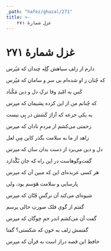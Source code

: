 ```yaml
---
_path: "hafez/ghazal/271"
title: >-
    غزل شمارهٔ ۲۷۱
---
```

# غزل شمارهٔ ۲۷۱

<div class="b" id="bn1"><div class="m1"><p>دارم از زلفِ سیاهش گِلِه چندان که مَپُرس</p></div>
<div class="m2"><p>که چُنان ز او شده‌ام بی سر و سامان که مَپُرس</p></div></div>
<div class="b" id="bn2"><div class="m1"><p>کَس به امّیدِ وفا ترکِ دل و دین مَکُناد</p></div>
<div class="m2"><p>که چُنانم من از این کرده پشیمان که مپرس</p></div></div>
<div class="b" id="bn3"><div class="m1"><p>به یکی جرعه که آزارَ کَسَش در پِی نیست</p></div>
<div class="m2"><p>زحمتی می‌کشم از مردمِ نادان که مپرس</p></div></div>
<div class="b" id="bn4"><div class="m1"><p>زاهد از ما به سلامت بگذر کاین مِیِ لعل</p></div>
<div class="m2"><p>دل و دین می‌برد از دست بدان سان که مپرس</p></div></div>
<div class="b" id="bn5"><div class="m1"><p>گفت‌وگوهاست در این راه که جان بُگْدازد</p></div>
<div class="m2"><p>هر کسی عربده‌ای این که مبین آن که مپرس</p></div></div>
<div class="b" id="bn6"><div class="m1"><p>پارسایی و سلامت هَوَسم بود، ولی</p></div>
<div class="m2"><p>شیوه‌ای می‌کند آن نرگسِ فَتّان که مپرس</p></div></div>
<div class="b" id="bn7"><div class="m1"><p>گفتم از گویِ فلک صورتِ حالی پرسم</p></div>
<div class="m2"><p>گفت آن می‌کشم اندر خمِ چوگان که مپرس</p></div></div>
<div class="b" id="bn8"><div class="m1"><p>گفتمش زلف به خونِ که شکستی؟ گفتا</p></div>
<div class="m2"><p>حافظ این قصه دراز است به قرآن که مپرس</p></div></div>
